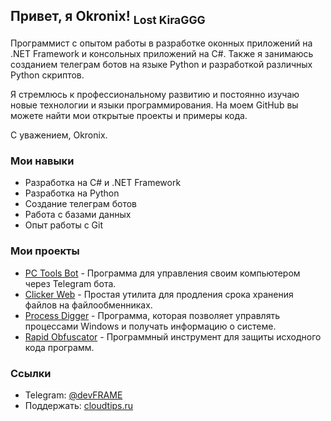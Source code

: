 ## Привет, я Okronix! <sub>Lost KiraGGG</sub>
Программист с опытом работы в разработке оконных приложений на .NET Framework и консольных приложений на C#. Также я занимаюсь созданием телеграм ботов на языке Python и разработкой различных Python скриптов.

Я стремлюсь к профессиональному развитию и постоянно изучаю новые технологии и языки программирования. На моем GitHub вы можете найти мои открытые проекты и примеры кода.

С уважением, Okronix.

### Мои навыки
- Разработка на C# и .NET Framework
- Разработка на Python
- Создание телеграм ботов
- Работа с базами данных
- Опыт работы с Git
### Мои проекты
- [PC Tools Bot](https://github.com/Okronix/PCToolsBot) - Программа для управления своим компьютером через Telegram бота.
- [Clicker Web](https://github.com/Okronix/ClickerWeb) - Простая утилита для продления срока хранения файлов на файлообменниках.
- [Process Digger](https://github.com/Okronix/ProcessDigger) - Программа, которая позволяет управлять процессами Windows и получать информацию о системе.
- [Rapid Obfuscator](https://github.com/Okronix/Rapid-Obfuscator) - Программный инструмент для защиты исходного кода программ.
### Ссылки
- Telegram: [@devFRAME](https://t.me/devFRAME)
- Поддержать: [cloudtips.ru](https://pay.cloudtips.ru/p/105e5b0a)
